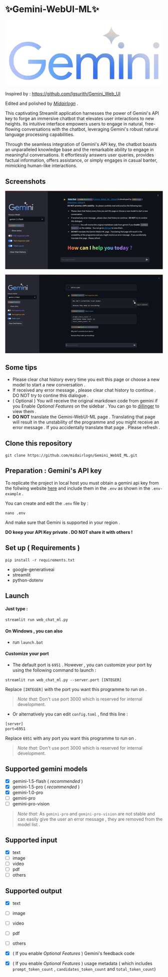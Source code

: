 
# ✨Gemini-WebUI-ML✨

![Gemini-logo](https://raw.githubusercontent.com/midairlogn/Gemini_WebUI_ML/main/Google-Gemini-AI-Logo.png)

Inspired by : https://github.com/lgsurith/Gemini_Web_UI  

Edited and polished by [*Midairlogn*](https://github.com/midairlogn) .

This captivating Streamlit application harnesses the power of Gemini's API key to forge an immersive chatbot that elevates user interactions to new heights. Its intuitive interface empowers users to engage in natural, free-flowing conversations with the chatbot, leveraging Gemini's robust natural language processing capabilities.

Through the seamless integration of Gemini's API key, the chatbot boasts an unparalleled knowledge base and the remarkable ability to engage in meaningful conversations. It effortlessly answers user queries, provides factual information, offers assistance, or simply engages in casual banter, mimicking human-like interactions.

## Screenshots

![Screenshot](https://raw.githubusercontent.com/midairlogn/Gemini_WebUI_ML/main/screenshots/screenshot1.png)

![Screenshot](https://raw.githubusercontent.com/midairlogn/Gemini_WebUI_ML/main/screenshots/screenshot2.png)

## Some tips
* Please clear chat history every time you exit this page or choose a new model to start a new conversation .    
* If received any error message , please clear chat history to continue . DO NOT try to contine this dialogue .    
* ( Optional ) You will receive the original markdown code from gemini if you Enable *Optional Features* on the sidebar . You can go to [dillinger](https://dillinger.io/) to view them .   
* **DO NOT** translate the Gemini-WebUI-ML page . Translating that page will result in the unstability of the programme and you might receive an error message . If you accidentally translate that page . Please refresh .    
     
## Clone this repository   
```
git clone https://github.com/midairlogn/Gemini_WebUI_ML.git
```   

## Preparation : Gemini's API key

To replicate the project in local host you must obtain a gemini api key from the follwing website [here](https://ai.google.dev/) and include them in the `.env` as shown in the `.env-example` .    

You can create and edit the `.env` file by :   
```
nano .env
```   
    
And make sure that Gemini is supported in your region .  

**DO keep your API Key private . DO NOT share it with others !**


## Set up ( Requirements ) 

```
pip install -r requirements.txt
```

* google-generativeai
* streamlit
* python-dotenv

## Launch

#### Just type :  
```
streamlit run web_chat_ml.py
```
#### On Windows , you can also 
* run `launch.bat`
#### Customize your port    
- The default port is `6951` . However , you can customize your port by using the following command to launch :   
```
streamlit run web_chat_ml.py --server.port [INTEGER]
```    
Replace `[INTEGER]` with the port you want this programme to run on .    
> *Note that:* Don't use port 3000 which is reserved for internal development.    
- Or alternatively you can edit `config.toml` , find this line :    
```
[server]
port=6951
```    
Replace `6951` with any port you want this programme to run on .   
> *Note that:* Don't use port 3000 which is reserved for internal development.    

## Supported gemini models
- [x] gemini-1.5-flash ( *recommended* )
- [x] gemini-1.5-pro ( *recommended* )
- [x] gemini-1.0-pro
- [ ] gemini-pro
- [ ] gemini-pro-vision
> *Note that:*  As `gemini-pro` and `gemini-pro-vision` are not stable and can easily give the user an error message , they are removed from the model list .  

## Supported input
- [x] text
- [ ] image
- [ ] video
- [ ] pdf 
- [ ] others

## Supported output
- [x] text
- [ ] image
- [ ] video
- [ ] pdf 
- [ ] others
- [x] ( If you enable *Optional Features* ) Gemini's feedback code
- [x] ( If you enable *Optional Features* ) usage metadata ( which includes `prompt_token_count` , `candidates_token_count` and `total_token_count`)

